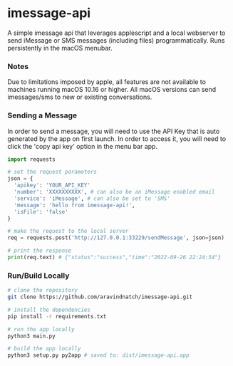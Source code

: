 # imessage-api
A simple imessage api that leverages applescript and a local webserver to send iMessage or SMS messages (including files) programmatically. Runs persistently in the macOS menubar.

### Notes
Due to limitations imposed by apple, all features are not available to machines running macOS 10.16 or higher. All macOS versions can send imessages/sms to new or existing conversations.

### Sending a Message
In order to send a message, you will need to use the API Key that is auto generated by the app on first launch. In order to access it, you will need to click the 'copy api key' option in the menu bar app.

```python
import requests

# set the request parameters
json = {
  'apikey': 'YOUR_API_KEY'
  'number': 'XXXXXXXXXX', # can also be an iMessage enabled email
  'service': 'iMessage', # can also be set to 'SMS'
  'message': 'hello from imessage-api!',
  'isFile': 'false'
}

# make the request to the local server
req = requests.post('http://127.0.0.1:33229/sendMessage', json=json)

# print the response
print(req.text) # {"status":"success","time":"2022-09-26 22:24:54"}
```

### Run/Build Locally
```bash
# clone the repository
git clone https://github.com/aravindnatch/imessage-api.git

# install the dependencies
pip install -r requirements.txt

# run the app locally
python3 main.py

# build the app locally
python3 setup.py py2app # saved to: dist/imessage-api.app
```